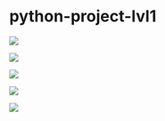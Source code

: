 # python-project-lvl1

<a href="https://codeclimate.com/github/codeclimate/codeclimate/maintainability"><img src="https://api.codeclimate.com/v1/badges/a99a88d28ad37a79dbf6/maintainability" /></a>

<a href="https://codeclimate.com/github/codeclimate/codeclimate/test_coverage"><img src="https://api.codeclimate.com/v1/badges/a99a88d28ad37a79dbf6/test_coverage" /></a>

<a href="https://travis-ci.com/Roman-Sergeichuk/python-project-lvl1"><img src="https://travis-ci.com/Roman-Sergeichuk/python-project-lvl1.svg?branch=master"></a>

<a href="https://asciinema.org/a/SFzXjnvur2neGi0hQoAactLep" target="_blank"><img src="https://asciinema.org/a/SFzXjnvur2neGi0hQoAactLep.svg" /></a>

<a href="https://asciinema.org/a/GRYjiDOetKe7dNMDW69CXn4CF" target="_blank"><img src="https://asciinema.org/a/GRYjiDOetKe7dNMDW69CXn4CF.svg" /></a>

